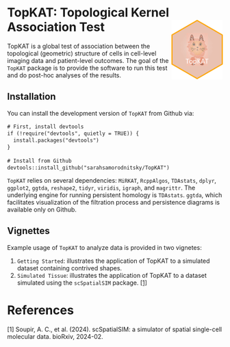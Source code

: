 # TopKAT: Topological Kernel Association Test <img src="man/figures/TopKAT_hex.png" align="right" alt="" width="120" />

TopKAT is a global test of association between the topological (geometric) structure of cells in cell-level imaging data and patient-level outcomes. 
The goal of the `TopKAT` package is to provide the software to run this test and do post-hoc analyses of the results. 

## Installation

You can install the development version of `TopKAT` from Github via:
```
# First, install devtools
if (!require("devtools", quietly = TRUE)) {
  install.packages("devtools")
}

# Install from Github
devtools::install_github("sarahsamorodnitsky/TopKAT")
```
`TopKAT` relies on several dependencies: `MiRKAT`, `RcppAlgos`, `TDAstats`, `dplyr`, `ggplot2`, `ggtda`, `reshape2`, `tidyr`, `viridis`, `igraph`, and `magrittr`. The underlying engine for running persistent homology is `TDAstats`. `ggtda`, which facilitates visualization of the filtration process and persistence diagrams is available only on Github. 

## Vignettes

Example usage of `TopKAT` to analyze data is provided in two vignetes:

1. `Getting Started`: illustrates the application of TopKAT to a simulated dataset containing contrived shapes.
2. `Simulated Tissue`: illustrates the application of TopKAT to a dataset simulated using the `scSpatialSIM` package. [[1]](#1)

# References
<a id="1">[1]</a> 
Soupir, A. C., et al. (2024). scSpatialSIM: a simulator of spatial single-cell molecular data. bioRxiv, 2024-02.

